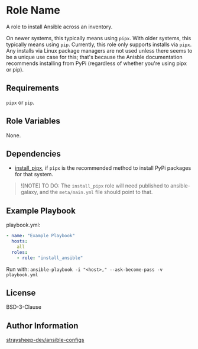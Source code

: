 Role Name
=========

A role to install Ansible across an inventory.

On newer systems, this typically means using `pipx`. With older systems, this typically means using `pip`. Currently, this role only supports installs via `pipx`. Any installs via Linux package managers are not used unless there seems to be a unique use case for this; that's because the Anisble documentation recommends installing from PyPi (regardless of whether you're using pipx or pip).

Requirements
------------

`pipx` or `pip`.

Role Variables
--------------

None.

Dependencies
------------

- [install_pipx](), if `pipx` is the recommended method to install PyPi packages for that system.

> ![NOTE]
> TO DO: The `install_pipx` role will need published to ansible-galaxy, and the `meta/main.yml` file should point to that.

Example Playbook
----------------

playbook.yml:

```yml
- name: "Example Playbook"
  hosts:
    all
  roles:
    - role: "install_ansible"
```

Run with: `ansible-playbook -i "<host>," --ask-become-pass -v playbook.yml`

License
-------

BSD-3-Clause

Author Information
------------------

[straysheep-dev/ansible-configs](https://github.com/straysheep-dev/ansible-configs)

